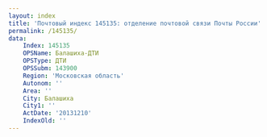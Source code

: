 ```yaml
---
layout: index
title: 'Почтовый индекс 145135: отделение почтовой связи Почты России'
permalink: /145135/
data:
    Index: 145135
    OPSName: Балашиха-ДТИ
    OPSType: ДТИ
    OPSSubm: 143900
    Region: 'Московская область'
    Autonom: ''
    Area: ''
    City: Балашиха
    City1: ''
    ActDate: '20131210'
    IndexOld: ''
---
```

